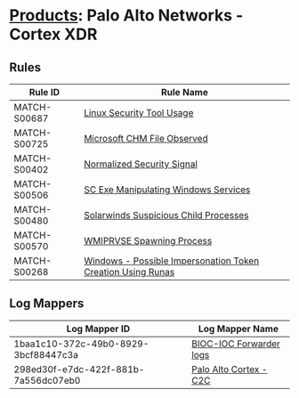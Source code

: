 # [Products](README.md): Palo Alto Networks - Cortex XDR

## Rules

|Rule ID|Rule Name|
|----|----|
|MATCH-S00687|[Linux Security Tool Usage](../rules/MATCH-S00687.md)|
|MATCH-S00725|[Microsoft CHM File Observed](../rules/MATCH-S00725.md)|
|MATCH-S00402|[Normalized Security Signal](../rules/MATCH-S00402.md)|
|MATCH-S00506|[SC Exe Manipulating Windows Services](../rules/MATCH-S00506.md)|
|MATCH-S00480|[Solarwinds Suspicious Child Processes](../rules/MATCH-S00480.md)|
|MATCH-S00570|[WMIPRVSE Spawning Process](../rules/MATCH-S00570.md)|
|MATCH-S00268|[Windows - Possible Impersonation Token Creation Using Runas](../rules/MATCH-S00268.md)|


## Log Mappers

|Log Mapper ID|Log Mapper Name|
|----|----|
|1baa1c10-372c-49b0-8929-3bcf88447c3a|[BIOC-IOC Forwarder logs](../mappings/1baa1c10-372c-49b0-8929-3bcf88447c3a.md)|
|298ed30f-e7dc-422f-881b-7a556dc07eb0|[Palo Alto Cortex - C2C](../mappings/298ed30f-e7dc-422f-881b-7a556dc07eb0.md)|


